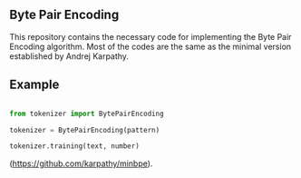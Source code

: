 ## Byte Pair Encoding

This repository contains the necessary code for implementing the Byte Pair Encoding algorithm. Most of the codes are the same as the minimal version established by Andrej Karpathy. 

## Example

``` python

from tokenizer import BytePairEncoding

tokenizer = BytePairEncoding(pattern)

tokenizer.training(text, number)

```
(https://github.com/karpathy/minbpe).
